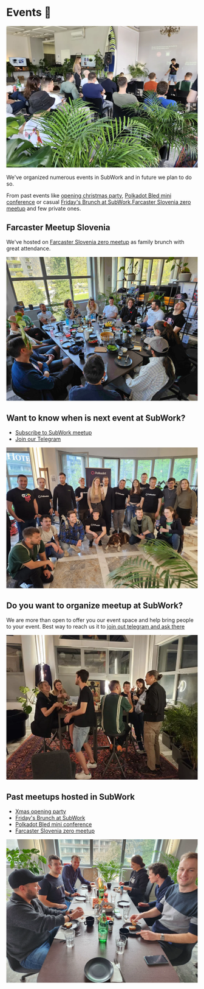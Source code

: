# Events 📅

![subwork_meetup](pics/subwork_meetup.png.webp)

We've organized numerous events in SubWork and in future we plan to do so. 


From past events like [opening christmas party](https://www.meetup.com/subwork/events/289925251/), [Polkadot Bled mini conference](https://www.meetup.com/subwork/events/292274713/) or casual [Friday's Brunch at SubWork](https://www.meetup.com/subwork/events/290849358/),[Farcaster Slovenia zero meetup](https://warpcast.com/yangwao/0x7134089f) and few private ones.

## Farcaster Meetup Slovenia

We've hosted on [Farcaster Slovenia zero meetup](https://warpcast.com/yangwao/0x7134089f) as family brunch with great attendance.

![farcaster_meetup_slovenia](pics/subwork_farcaster_meetup.webp)


## Want to know when is next event at SubWork? 

- [Subscribe to SubWork meetup](https://www.meetup.com/subwork/)
- [Join our Telegram](https://t.me/+VoZsr7MEds84ZjQ0)


![event_polkadot_miniconf](pics/event_polkadot_miniconf.png.webp)

Do you want to organize meetup at SubWork?
---
We are more than open to offer you our event space and help bring people to your event. Best way to reach us it to [join out telegram and ask there](https://t.me/+VoZsr7MEds84ZjQ0)

![polkadot_miniconf](./pics/subwork_miniconf.png.webp)


Past meetups hosted in SubWork
---
- [Xmas opening party](https://www.meetup.com/subwork/events/289925251/)
- [Friday's Brunch at SubWork](https://www.meetup.com/subwork/events/290849358/)
- [Polkadot Bled mini conference](https://www.meetup.com/subwork/events/292274713/)
- [Farcaster Slovenia zero meetup](https://warpcast.com/yangwao/0x7134089f)

![breakfast_at_subwork](./pics/subwork_breakfast.jpg.webp)